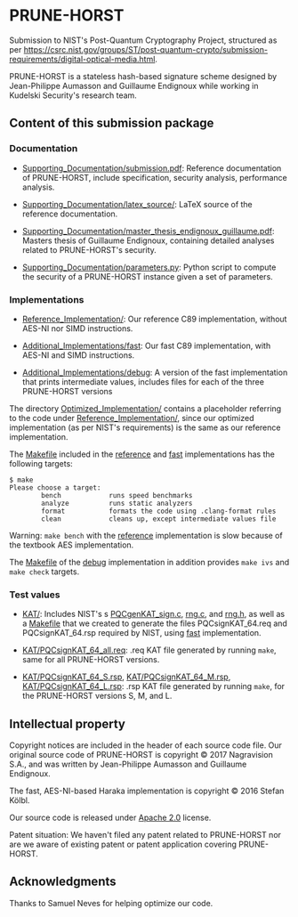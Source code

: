 # PRUNE-HORST

Submission to NIST's Post-Quantum Cryptography Project, structured as per
<https://csrc.nist.gov/groups/ST/post-quantum-crypto/submission-requirements/digital-optical-media.html>.

PRUNE-HORST is a stateless hash-based signature scheme designed by Jean-Philippe Aumasson and Guillaume Endignoux while working in Kudelski Security's research team.


## Content of this submission package

### Documentation

* [Supporting_Documentation/submission.pdf](Supporting_Documentation/submission.pdf): Reference documentation of PRUNE-HORST, include specification, security analysis, performance analysis.

* [Supporting_Documentation/latex_source/](Supporting_Documentation/latex_source/): LaTeX source of the reference documentation.

* [Supporting_Documentation/master_thesis_endignoux_guillaume.pdf](Supporting_Documentation/master_thesis_endignoux_guillaume.pdf): Masters thesis of Guillaume Endignoux, containing detailed analyses related to PRUNE-HORST's security.

* [Supporting_Documentation/parameters.py](Supporting_Documentation/parameters.py): Python script to compute the security of a PRUNE-HORST instance given a set of parameters.


### Implementations

* [Reference_Implementation/](Reference_Implementation): Our reference C89 implementation, without AES-NI nor SIMD instructions.

* [Additional_Implementations/fast](Additional_Implementations/fast): Our fast C89 implementation, with AES-NI and SIMD instructions.

* [Additional_Implementations/debug](Additional_Implementations/debug): A version of the fast implementation that prints intermediate values, includes files for each of the three PRUNE-HORST versions

The directory [Optimized_Implementation/](Optimized_Implementation) contains a placeholder referring to the code under [Reference_Implementation/](Reference_Implementation), since our optimized implementation (as per NIST's requirements) is the same as our reference implementation.

The [Makefile](Reference_Implementation/Makefile) included in the [reference](Reference_Implementation) and [fast](Additional_Implementations/fast) implementations has the following targets:
```
$ make
Please choose a target:
        bench            runs speed benchmarks
        analyze          runs static analyzers
        format           formats the code using .clang-format rules
        clean            cleans up, except intermediate values file
```
Warning: `make bench` with the [reference](Reference_Implementation) implementation is slow because of the textbook AES implementation.

The [Makefile](Additional_Implementations/debug/Makefile) of the [debug](Additional_Implementations/debug) implementation in addition provides `make ivs` and `make check` targets.


### Test values

* [KAT/](KAT): Includes NIST's s [PQCgenKAT_sign.c](KAT/PQCgenKAT_sign.c), [rng.c](KAT/rng.c), and [rng.h](KAT/rng.h), as well as a [Makefile](KAT/Makefile) that we created to generate the files PQCsignKAT_64.req and PQCsignKAT_64.rsp required by NIST, using [fast](Additional_Implementations/fast/) implementation.

* [KAT/PQCsignKAT_64_all.req](KAT/PQCsignKAT_64_all.req): .req KAT file generated by running `make`, same for all PRUNE-HORST versions.

* [KAT/PQCsignKAT_64_S.rsp](KAT/PQCsignKAT_64_S.rsp), [KAT/PQCsignKAT_64_M.rsp](KAT/PQCsignKAT_64_M.rsp), [KAT/PQCsignKAT_64_L.rsp](KAT/PQCsignKAT_64_L.rsp): .rsp KAT file generated by running `make`, for the PRUNE-HORST versions S, M, and L.


## Intellectual property

Copyright notices are included in the header of each source code file.
Our original source code of PRUNE-HORST is copyright © 2017 Nagravision S.A., and was written by Jean-Philippe Aumasson and Guillaume Endignoux.

The fast, AES-NI-based Haraka implementation is copyright © 2016 Stefan Kölbl.

Our source code is released under [Apache 2.0](https://www.apache.org/licenses/LICENSE-2.0) license.

Patent situation: We haven't filed any patent related to PRUNE-HORST nor are we aware of existing patent or patent application covering PRUNE-HORST.


## Acknowledgments

Thanks to Samuel Neves for helping optimize our code.